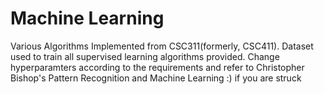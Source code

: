 # Machine Learning

Various Algorithms Implemented from CSC311(formerly, CSC411). 
Dataset used to train all supervised learning algorithms provided. Change hyperparamters according to the requirements and refer to Christopher Bishop's Pattern Recognition and Machine Learning :) if you are struck

